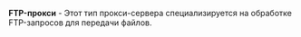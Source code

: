 **FTP-прокси** - Этот тип прокси-сервера специализируется на обработке FTP-запросов для передачи файлов.